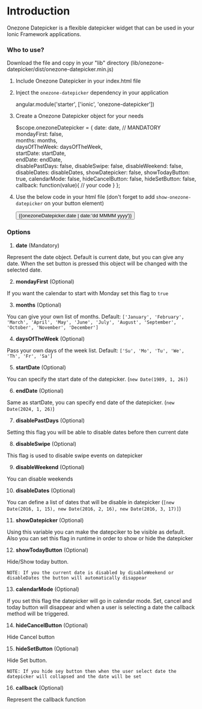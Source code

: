# Introduction #

Onezone Datepicker is a flexible datepicker widget that can be used in your Ionic Framework applications.

### Who to use? ###

Download the file and copy in your "lib" directory (lib/onezone-datepicker/dist/onezone-datepicker.min.js)

1) Include Onezone Datepicker in your index.html file

    <script src="lib/onezone-datepicker/dist/onezone-datepicker.min.js"></script>

2) Inject the `onezone-datepicker` dependency in your application

    angular.module('starter', ['ionic', 'onezone-datepicker'])
	
3) Create a Onezone Datepicker object for your needs
	
	$scope.onezoneDatepicker = {
        date: date, // MANDATORY 					
        mondayFirst: false,				
        months: months,					
        daysOfTheWeek: daysOfTheWeek, 	
        startDate: startDate, 			
        endDate: endDate,					
        disablePastDays: false,
        disableSwipe: false,
        disableWeekend: false,
        disableDates: disableDates,
        showDatepicker: false,
        showTodayButton: true,
        calendarMode: false,
        hideCancelButton: false,
        hideSetButton: false,
        callback: function(value){
			// your code
		}
    };

4) Use the below code in your html file (don't forget to add `show-onezone-datepicker` on your button element)

    <onezone-datepicker datepicker-object="onezoneDatepicker">
        <button class="button button-block button-outline button-positive show-onezone-datepicker">
            {{onezoneDatepicker.date | date:'dd MMMM yyyy'}}
        </button>
    </onezone-datepicker>
    
### Options ###

1) **date** (Mandatory)

Represent the date object. Default is current date, but you can give any date. When the set button is pressed this object will be changed with the selected date.

2) **mondayFirst** (Optional)

If you want the calendar to start with Monday set this flag to `true`

3) **months** (Optional)

You can give your own list of months. Default: `['January', 'February', 'March', 'April', 'May', 'June', 'July', 'August', 'September', 'October', 'November', 'December']`

4) **daysOfTheWeek** (Optional)

Pass your own days of the week list. Default: `['Su', 'Mo', 'Tu', 'We', 'Th', 'Fr', 'Sa']`

5) **startDate** (Optional)

You can specify the start date of the datepicker. (`new Date(1989, 1, 26)`)

6) **endDate** (Optional)

Same as startDate, you can specify end date of the datepicker. (`new Date(2024, 1, 26)`)

7) **disablePastDays** (Optional)

Setting this flag you will be able to disable dates before then current date

8) **disableSwipe** (Optional)

This flag is used to disable swipe events on datepicker

9) **disableWeekend** (Optional)

You can disable weekends

10) **disableDates** (Optional)

You can define a list of dates that will be disable in datepicker (`[new Date(2016, 1, 15), new Date(2016, 2, 16), new Date(2016, 3, 17)]`)

11) **showDatepicker** (Optional)

Using this variable you can make the datepciker to be visible as default. Also you can set this flag in runtime in order to show or hide the datepicker

12) **showTodayButton** (Optional)

Hide/Show today button. 

`NOTE: If you the current date is disabled by disableWeekend or disableDates the button will automatically disappear`

13) **calendarMode** (Optional)

If you set this flag the datepicker will go in calendar mode. Set, cancel and today button will disappear and when a user is selecting a date the callback method will be triggered.

14) **hideCancelButton** (Optional)

Hide Cancel button

15) **hideSetButton** (Optional)

Hide Set button.

`NOTE: If you hide sey button then when the user select date the datepicker will collapsed and the date will be set`

16) **callback** (Optional)

Represent the callback function
